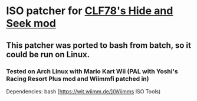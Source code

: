 # ISO patcher for [CLF78's Hide and Seek mod](https://wiki.tockdom.com/wiki/Hide_and_Seek)
## This patcher was ported to bash from batch, so it could be run on Linux.
### Tested on Arch Linux with Mario Kart Wii (PAL with Yoshi's Racing Resort Plus mod and Wiimmfi patched in)

Dependencies:
bash
[https://wit.wiimm.de/](Wiimms ISO Tools)
